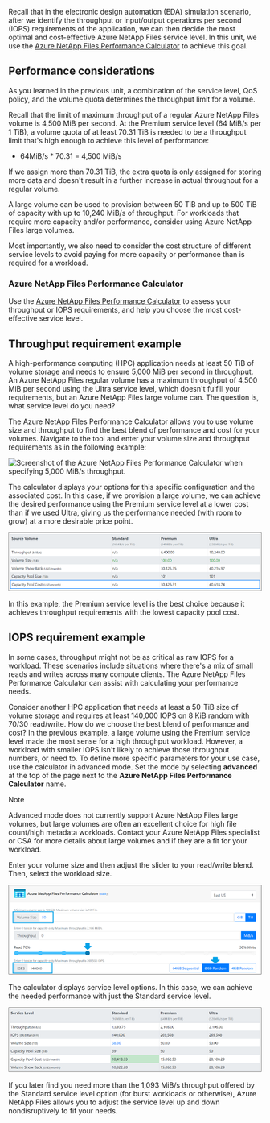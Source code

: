 Recall that in the electronic design automation (EDA) simulation scenario, after we identify the throughput or input/output operations per second (IOPS) requirements of the application, we can then decide the most optimal and cost-effective Azure NetApp Files service level. In this unit, we use the [Azure NetApp Files Performance Calculator](https://aka.ms/anfcalc) to achieve this goal.

## Performance considerations

As you learned in the previous unit, a combination of the service level, QoS policy, and the volume quota determines the throughput limit for a volume.

Recall that the limit of maximum throughput of a regular Azure NetApp Files volume is 4,500 MiB per second. At the Premium service level (64 MiB/s per 1 TiB), a volume quota of at least 70.31 TiB is needed to be a throughput limit that's high enough to achieve this level of performance:

- 64MiB/s * 70.31 = 4,500 MiB/s

If we assign more than 70.31 TiB, the extra quota is only assigned for storing more data and doesn't result in a further increase in actual throughput for a regular volume.

A large volume can be used to provision between 50 TiB and up to 500 TiB of capacity with up to 10,240 MiB/s of throughput. For workloads that require more capacity and/or performance, consider using Azure NetApp Files large volumes.

Most importantly, we also need to consider the cost structure of different service levels  to avoid paying for more capacity or performance than is required for a workload.

### Azure NetApp Files Performance Calculator

Use the [Azure NetApp Files Performance Calculator](https://aka.ms/anfcalc) to assess your throughput or IOPS requirements, and help you choose the most cost-effective service level.

## Throughput requirement example

A high-performance computing (HPC) application needs at least 50 TiB of volume storage and needs to ensure 5,000 MiB per second in throughput. An Azure NetApp Files regular volume has a maximum throughput of 4,500 MiB per second using the Ultra service level, which doesn't fulfill your requirements, but an Azure NetApp Files large volume can. The question is, what service level do you need?

The Azure NetApp Files Performance Calculator allows you to use volume size and throughput to find the best blend of performance and cost for your volumes. Navigate to the tool and enter your volume size and throughput requirements as in the following example:

![Screenshot of the Azure NetApp Files Performance Calculator when specifying 5,000 MiB/s throughput.](../media/throughput-requirement.png)

The calculator displays your options for this specific configuration and the associated cost. In this case, if we provision a large volume, we can achieve the desired performance using the Premium service level at a lower cost than if we used Ultra, giving us the performance needed (with room to grow) at a more desirable price point.

![Screenshot of the performance calculator output.](../media/03-capacity-pool-output.png)

In this example, the Premium service level is the best choice because it achieves throughput requirements with the lowest capacity pool cost.

## IOPS requirement example

In some cases, throughput might not be as critical as raw IOPS for a workload. These scenarios include situations where there's a mix of small reads and writes across many compute clients. The Azure NetApp Files Performance Calculator can assist with calculating your performance needs.

Consider another HPC application that needs at least a 50-TiB size of volume storage and requires at least 140,000 IOPS on 8 KiB random with 70/30 read/write. How do we choose the best blend of performance and cost? In the previous example, a large volume using the Premium service level made the most sense for a high throughput workload. However, a workload with smaller IOPS isn't likely to achieve those throughput numbers, or need to. To define more specific parameters for your use case, use the calculator in advanced mode. Set the mode by selecting **advanced** at the top of the page next to the **Azure NetApp Files Performance Calculator** name.

>[!NOTE]
>Advanced mode does not currently support Azure NetApp Files large volumes, but large volumes are often an excellent choice for high file count/high metadata workloads. Contact your Azure NetApp Files specialist or CSA for more details about large volumes and if they are a fit for your workload. 

Enter your volume size and then adjust the slider to your read/write blend. Then, select the workload size.

![Screenshot of the Azure NetApp Files Performance Calculator when specifying 140,000 IOPS requirement as requirement.](../media/03-iops-requirement.png)

The calculator displays service level options. In this case, we can achieve the needed performance with just the Standard service level.

![Screenshot of IOPS output.](../media/03-iops-output.png)

If you later find you need more than the 1,093 MiB/s throughput offered by the Standard service level option (for burst workloads or otherwise), Azure NetApp Files allows you to adjust the service level up and down nondisruptively to fit your needs.